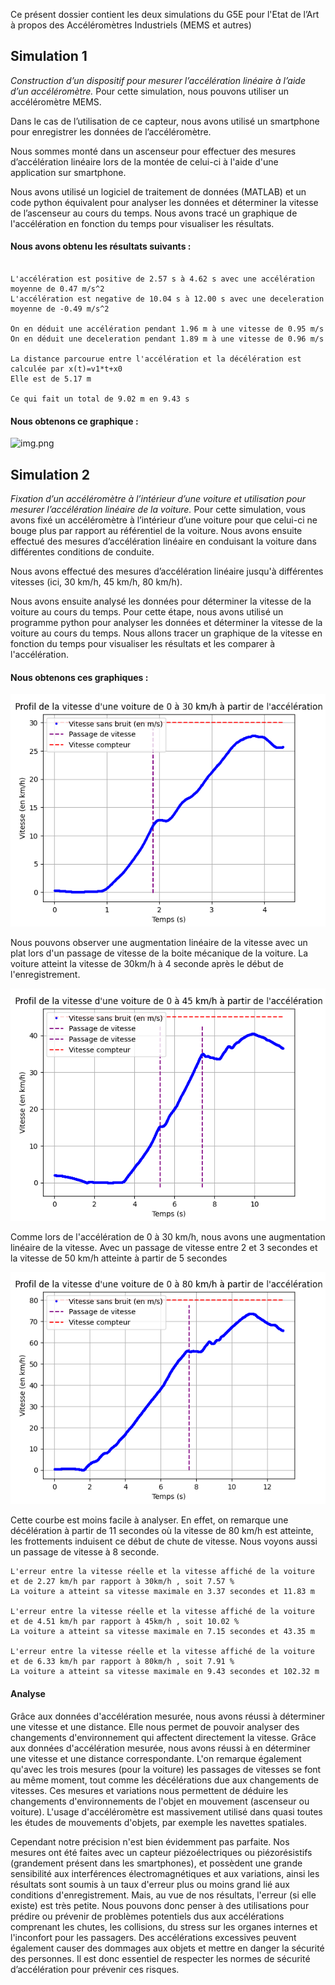 Ce présent dossier contient les deux simulations du G5E pour l'Etat de l’Art à propos des Accéléromètres Industriels (MEMS et autres)

## Simulation 1

_Construction d’un dispositif pour mesurer l’accélération linéaire à l’aide d’un
accéléromètre._ Pour cette simulation, nous pouvons utiliser un accéléromètre
MEMS. 

Dans le cas de l’utilisation de ce capteur, nous avons utilisé un smartphone pour enregistrer les données de l’accéléromètre.

Nous sommes monté dans un ascenseur pour effectuer des mesures d’accélération linéaire lors de la montée de celui-ci à l'aide d'une application sur smartphone.

Nous avons utilisé un logiciel de traitement de données (MATLAB) et un code python équivalent pour analyser les données et déterminer la vitesse de l’ascenseur au cours
du temps. Nous avons tracé un graphique de l'accélération en fonction du temps pour visualiser les résultats.

#### Nous avons obtenu les résultats suivants :

```

L'accélération est positive de 2.57 s à 4.62 s avec une accélération moyenne de 0.47 m/s^2
L'accélération est negative de 10.04 s à 12.00 s avec une deceleration moyenne de -0.49 m/s^2

On en déduit une accélération pendant 1.96 m à une vitesse de 0.95 m/s
On en déduit une deceleration pendant 1.89 m à une vitesse de 0.96 m/s

La distance parcourue entre l'accélération et la décélération est calculée par x(t)=v1*t+x0
Elle est de 5.17 m

Ce qui fait un total de 9.02 m en 9.43 s

```
#### Nous obtenons ce graphique :

![img.png](img/ascenseur.png)

## Simulation 2

_Fixation d’un accéléromètre à l’intérieur d’une voiture et utilisation pour mesurer
l’accélération linéaire de la voiture._ Pour cette simulation, vous avons fixé un
accéléromètre à l’intérieur d’une voiture pour que celui-ci ne bouge plus par
rapport au référentiel de la voiture. Nous avons ensuite effectué des mesures
d’accélération linéaire en conduisant la voiture dans différentes conditions de
conduite.

Nous avons effectué des mesures d’accélération linéaire jusqu'à différentes vitesses (ici, 30 km/h, 45 km/h, 80 km/h).

Nous avons ensuite analysé les données pour déterminer la vitesse de la voiture au cours du temps.
Pour cette étape, nous avons utilisé un programme python pour analyser les données et déterminer la vitesse de la voiture au cours
du temps. Nous allons tracer un graphique de la vitesse en fonction du temps
pour visualiser les résultats et les comparer à l'accélération.

#### Nous obtenons ces graphiques :

![img.png](img/30.png)

Nous pouvons observer une augmentation linéaire de la vitesse avec un plat lors d'un passage de vitesse de la boite mécanique de la voiture.
La voiture atteint la vitesse de 30km/h à 4 seconde après le début de l'enregistrement.

![img_1.png](img/45.png)

Comme lors de l'accélération de 0 à 30 km/h, nous avons une augmentation linéaire de la vitesse.
Avec un passage de vitesse entre 2 et 3 secondes et la vitesse de 50 km/h atteinte à partir de 5 secondes


![img_2.png](img/80.png)



Cette courbe est moins facile à analyser. En effet, on remarque une décélération à partir de 11 secondes où la vitesse de 80 km/h est atteinte, les frottements induisent ce début de chute de vitesse.
Nous voyons aussi un passage de vitesse à 8 seconde.


```
L'erreur entre la vitesse réelle et la vitesse affiché de la voiture et de 2.27 km/h par rapport à 30km/h , soit 7.57 %
La voiture a atteint sa vitesse maximale en 3.37 secondes et 11.83 m
 
L'erreur entre la vitesse réelle et la vitesse affiché de la voiture et de 4.51 km/h par rapport à 45km/h , soit 10.02 %
La voiture a atteint sa vitesse maximale en 7.15 secondes et 43.35 m
 
L'erreur entre la vitesse réelle et la vitesse affiché de la voiture et de 6.33 km/h par rapport à 80km/h , soit 7.91 %
La voiture a atteint sa vitesse maximale en 9.43 secondes et 102.32 m

```

#### Analyse

Grâce aux données d'accélération mesurée, nous avons réussi à déterminer une vitesse et une distance.
Elle nous permet de pouvoir analyser des changements d'environnement qui affectent directement la vitesse.
Grâce aux données d'accélération mesurée, nous avons réussi à en déterminer une vitesse et une distance correspondante. L'on remarque également qu'avec les trois mesures (pour la voiture) les passages de vitesses se font au même moment, tout comme les décélérations due aux changements de vitesses.
Ces mesures et variations nous permettent de déduire les changements d'environnements de l'objet en mouvement (ascenseur ou voiture). L'usage d'accéléromètre est massivement utilisé dans quasi toutes les études de mouvements d'objets, par exemple les navettes spatiales.

Cependant notre précision n'est bien évidemment pas parfaite. Nos mesures ont été faites avec un capteur piézoélectriques ou piézorésistifs (grandement présent dans les smartphones), et possèdent une grande sensibilité aux interférences électromagnétiques et aux variations, ainsi les résultats sont soumis à un taux d'erreur plus ou moins grand lié aux conditions d'enregistrement. Mais, au vue de nos résultats, l'erreur (si elle existe) est très petite.
Nous pouvons donc penser à des utilisations pour prédire ou prévenir de problèmes potentiels dus aux accélérations comprenant les chutes, les collisions, du stress sur les organes internes et l'inconfort pour les passagers. Des accélérations excessives peuvent également causer des dommages aux objets et mettre en danger la sécurité des personnes. Il est donc essentiel de respecter les normes de sécurité d’accélération pour prévenir ces risques.
